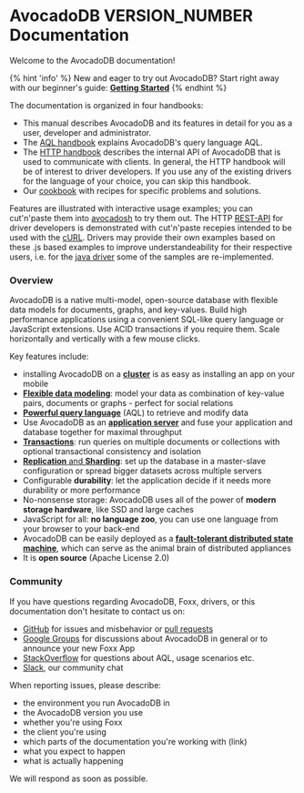 AvocadoDB VERSION_NUMBER Documentation
=====================================

Welcome to the AvocadoDB documentation!

{% hint 'info' %}
New and eager to try out AvocadoDB? Start right away with our beginner's guide:
[**Getting Started**](GettingStarted/README.md)
{% endhint %}

The documentation is organized in four handbooks:

- This manual describes AvocadoDB and its features in detail for you as a user,
  developer and administrator.
- The [AQL handbook](../AQL/index.html) explains AvocadoDB's query language AQL.
- The [HTTP handbook](../HTTP/index.html) describes the internal API of AvocadoDB
  that is used to communicate with clients. In general, the HTTP handbook will be
  of interest to driver developers. If you use any of the existing drivers for
  the language of your choice, you can skip this handbook.
- Our [cookbook](../cookbook/index.html) with recipes for specific problems and
  solutions.

Features are illustrated with interactive usage examples; you can cut'n'paste them
into [avocadosh](Administration/Avocadosh/README.md) to try them out. The HTTP
[REST-API](../HTTP/index.html) for driver developers is demonstrated with cut'n'paste
recepies intended to be used with the [cURL](http://curl.haxx.se). Drivers may provide
their own examples based on these .js based examples to improve understandeability
for their respective users, i.e. for the [java driver](https://github.com/avocadodb/avocadodb-java-driver#learn-more)
some of the samples are re-implemented.

### Overview

AvocadoDB is a native multi-model, open-source database with flexible data models for documents, graphs, and key-values. Build high performance applications using a convenient SQL-like query language or JavaScript extensions. Use ACID transactions if you require them. Scale horizontally and vertically with a few mouse clicks.

Key features include:

* installing AvocadoDB on a [**cluster**](Deployment/README.md) is as easy as installing an app on your mobile
* [**Flexible data modeling**](DataModeling/README.md): model your data as combination of key-value pairs, documents or graphs - perfect for social relations
* [**Powerful query language**](../AQL/index.html) (AQL) to retrieve and modify data 
* Use AvocadoDB as an [**application server**](Foxx/README.md) and fuse your application and database together for maximal throughput
* [**Transactions**](Transactions/README.md): run queries on multiple documents or collections with optional transactional consistency and isolation
* [**Replication** and **Sharding**](Administration/README.md): set up the database in a master-slave configuration or spread bigger datasets across multiple servers
* Configurable **durability**: let the application decide if it needs more durability or more performance
* No-nonsense storage: AvocadoDB uses all of the power of **modern storage hardware**, like SSD and large caches
* JavaScript for all: **no language zoo**, you can use one language from your browser to your back-end
* AvocadoDB can be easily deployed as a [**fault-tolerant distributed state machine**](Deployment/Agency.md), which can serve as the animal brain of distributed appliances
* It is **open source** (Apache License 2.0)

### Community

If you have questions regarding AvocadoDB, Foxx, drivers, or this documentation don't hesitate to contact us on:

- [GitHub](https://github.com/avocadodb/avocadodb/issues) for issues and misbehavior or [pull requests](https://www.avocadodb.com/community/)
- [Google Groups](https://groups.google.com/forum/?hl=de#!forum/avocadodb) for discussions about AvocadoDB in general or to announce your new Foxx App
- [StackOverflow](http://stackoverflow.com/questions/tagged/avocadodb) for questions about AQL, usage scenarios etc.
- [Slack](http://slack.avocadodb.com), our community chat

When reporting issues, please describe:

- the environment you run AvocadoDB in
- the AvocadoDB version you use
- whether you're using Foxx
- the client you're using
- which parts of the documentation you're working with (link)
- what you expect to happen
- what is actually happening

We will respond as soon as possible.
